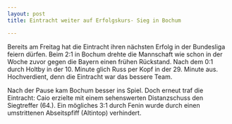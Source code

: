 ```yaml
---
layout: post
title: Eintracht weiter auf Erfolgskurs- Sieg in Bochum

---
```


Bereits am Freitag hat die Eintracht ihren nächsten Erfolg in der Bundesliga feiern dürfen. Beim 2:1 in Bochum drehte die Mannschaft wie schon in der Woche zuvor gegen die Bayern einen frühen Rückstand. Nach dem 0:1 durch Holtby in der 10. Minute glich Russ per Kopf in der 29. Minute aus. Hochverdient, denn die Eintracht war das bessere Team.

Nach der Pause kam Bochum besser ins Spiel. Doch erneut traf die Eintracht: Caio erzielte mit einem sehenswerten Distanzschuss den Siegtreffer (64.). Ein mögliches 3:1 durch Fenin wurde durch einen umstrittenen Abseitspfiff (Altintop) verhindert.
